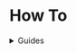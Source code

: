 # How To

<details>

<summary>Guides</summary>


* [Github](./how_to/github_stuff.md)



</details>

